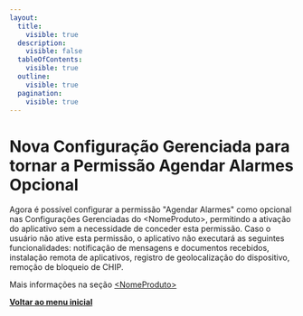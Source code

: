 ```yaml
---
layout:
  title:
    visible: true
  description:
    visible: false
  tableOfContents:
    visible: true
  outline:
    visible: true
  pagination:
    visible: true
---
```


# Nova Configuração Gerenciada para tornar a Permissão Agendar Alarmes Opcional

Agora é possível configurar a permissão "Agendar Alarmes" como opcional nas Configurações Gerenciadas do \<NomeProduto>, permitindo a ativação do aplicativo sem a necessidade de conceder esta permissão. Caso o usuário não ative esta permissão, o aplicativo não executará as seguintes funcionalidades: notificação de mensagens e documentos recebidos, instalação remota de aplicativos, registro de geolocalização do dispositivo, remoção de bloqueio de CHIP.

Mais informações na seção [\<NomeProduto>](../../portal/configuracoes/editar-politica/aplicativos/less-than-nomeproduto-greater-than.md)

[**Voltar ao menu inicial**](./)
